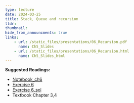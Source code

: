 ```yaml
---
type: lecture
date: 2024-03-25
title: Stack, Queue and recursion
tldr: 
thumbnail: 
hide_from_announcments: true
links: 
    - url: /static_files/presentations/06_Recursion.pdf
      name: Ch5_Slides
    - url: /static_files/presentations/06_Recursion.html
      name: Ch5_Slides_html
---
```

**Suggested Readings:**
- [Notebook_ch6](https://github.com/phonchi/nsysu-math208/blob/main/static_files/presentations/06_Recursion.ipynb)
- [Exercise 6](https://github.com/phonchi/nsysu-math208/blob/main/static_files/presentations/Ch6.ipynb)
- [Exercise 6_sol](https://github.com/phonchi/nsysu-math208/blob/main/static_files/presentations/Ch6_sol.ipynb)
- Textbook Chapter 3,4


